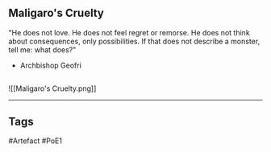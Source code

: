 ## Maligaro's Cruelty
"He does not love. He does not feel regret or remorse.
He does not think about consequences, only possibilities.
If that does not describe a monster, tell me: what does?"
- Archbishop Geofri
##
![[Maligaro's Cruelty.png]]

---
## Tags
#Artefact
#PoE1